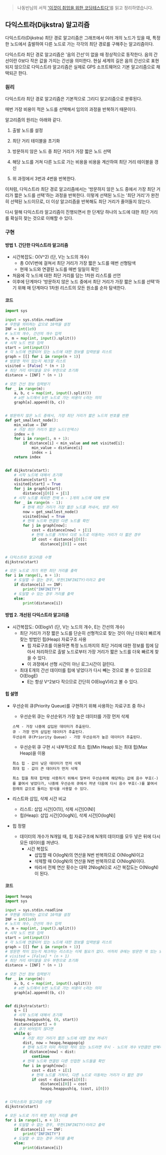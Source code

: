 > 나동빈님의 서적 ['이것이 취업을 위한 코딩테스트다'](https://play.google.com/store/books/details/%EB%82%98%EB%8F%99%EB%B9%88_%EC%9D%B4%EA%B2%83%EC%9D%B4_%EC%B7%A8%EC%97%85%EC%9D%84_%EC%9C%84%ED%95%9C_%EC%BD%94%EB%94%A9_%ED%85%8C%EC%8A%A4%ED%8A%B8%EB%8B%A4_with_%ED%8C%8C%EC%9D%B4%EC%8D%AC?id=vBz-DwAAQBAJ)를 읽고 정리하였습니다.



## 다익스트라(Dijkstra) 알고리즘

다익스트라(Dijkstra) 최단 경로 알고리즘은 그래프에서 여러 개의 노드가 있을 때, 특정한 노드에서 출발하여 다른 노드로 가는 각각의 최단 경로를 구해주는 알고리즘이다.

다익스트라 최단 경로 알고리즘은 '음의 간선'이 없을 때 정상적으로 동작한다. 음의 간선이란 0보다 작은 값을 가지는 간선을 의미한다. 현실 세계의 길은 음의 간선으로 표현되지 않으므로 다익스트라 알고리즘은 실제로 GPS 소프트웨어으 기본 알고리즘으로 채택되곤 한다.



### 원리

다익스트라 최단 경로 알고리즘은 기본적으로 그리디 알고리즘으로 분류된다.

매번 가장 비용이 적은 노드를 선택해서 임의의 과정을 반복하기 때문이다.

알고리즘의 원리는 아래와 같다.

1. 출발 노드를 설정

2. 최단 거리 테이블을 초기화

3. 방문하지 않은 노드 중 최단 거리가 가장 짧은 노드 선택

4. 해당 노드를 거쳐 다른 노드로 가는 비용을 비용을 계산하여 최단 거리 테이블을 갱신

5. 위 과정에서 3번과 4번을 반복한다.



이처럼, 다익스트라 최단 경로 알고리즘에서는 '방문하지 않은 노드 중에서 가장 최단 거리가 짧은 노드를 선택'하는 과정을 반복한다. 이렇게 선택된 노드는 '최단 거리'가 완전히 선택된 노드이므로, 더 이상 알고리즘을 반복해도 최단 거리가 줄어들지 않는다. 

다시 말해 다익스트라 알고리즘이 진행되면서 한 단계당 하나의 노드에 대한 최단 거리를 확실히 찾는 것으로 이해할 수 있다.



### 구현

#### 방법 1. 간단한 다익스트라 알고리즘

- 시간복잡도: O(V^2) (단, V는 노드의 개수)
  - 총 O(V)번에 걸쳐서 최단 거리가 가장 짧은 노드를 매번 선형탐색
  - 현재 노드와 연결된 노드를 매번 일일이 확인
- 처음에 각 노드에 대한 최단 거리를 담는 1차원 리스트를 선언
- 이후에 단계마다 '방문하지 않은 노드 중에서 최단 거리가 가장 짧은 노드를 선택'하기 위해 매 단계마다 1차원 리스트의 모든 원소를 순차 탐색한다.

#### 코드

```python
import sys

input = sys.stdin.readline
# 무한을 의미하는 값으로 10억을 설정
INF = int(1e9)
# 노드의 개수, 간선의 개수 입력
n, m = map(int, input().split())
# 시작 노드 번호 입력
start = int(input())
# 각 노드에 연결되어 있는 노드에 대한 정보를 입력받을 리스트
graph = [[] for i in range(n + 1)]
# 방문한 적이 있는지 체크할 리스트
visited = [False] * (n + 1)
# 최단 거리 테이블을 모두 부한으로 초기화
distance = [INF] * (n + 1)

# 모든 간선 정보 입력받기
for _ in range(m):
    a, b, c = map(int, input().split())
    # a번 노드에서 b번 노드로 가는 비용이 c라는 의미
    graph[a].append((b, c))


# 방문하지 않은 노드 중에서, 가장 최단 거리가 짧은 노드의 번호를 반환
def get_smallest_node():
    min_value = INF
    # 가장 최단 거리가 짧은 노드(인덱스)
    index = 0
    for i in range(1, n + 1):
        if distance[i] < min_value and not visited[i]:
            min_value = distance[i]
            index = i
    return index


def dijkstra(start):
    # 시작 노드에 대해서 초기화
    distance[start] = 0
    visited[start] = True
    for j in graph[start]:
        distance[j[0]] = j[1]
    # 시작 노드를 제외한 전체 n - 1개의 노드에 대해 반복
    for _ in range(n - 1):
        # 현재 최단 거리가 가장 짧은 노드를 꺼내서, 방문 처리
        now = get_smallest_node()
        visited[now] = True
        # 현재 노드와 연결된 다른 노드를 확인
        for j in graph[now]:
            cost = distance[now] + j[1]
            # 현재 노드를 거쳐서 다르 노드로 이동하는 거리가 더 짧은 경우
            if cost < distance[j[0]]:
                distance[j[0]] = cost


# 다익스트라 알고리즘 수행
dijkstra(start)

# 모든 노드로 가기 위한 최단 거리를 출력
for i in range(1, n + 1):
    # 도달할 수 없는 경우, 무한(INFINITY)이라고 출력
    if distance[i] == INF:
        print("INFINITY")
    # 도달할 수 있는 경우 거리를 출력
    else:
        print(distance[i])

```



#### 방법 2. 개선된 다익스트라 알고리즘

- 시간복잡도: O(ElogV) (단, V는 노드의 개수, E는 간선의 개수)
  - 최단 거리가 가장 짧은 노드를 단순히 선형적으로 찾는 것이 아닌 더욱더 빠르게 찾는 방법인 힙(Heap) 자료구조 사용
    - 힙 자료구조를 이용하면 특정 노드까지의 최단 거리에 대한 정보를 힙에 담아서 처리하므로 출발 노드로부터 가장 거리가 짧은 노드를 더욱 빠르게 찾을 수 있다.
    - 이 과정에서 선형 시간이 아닌 로그시간이 걸린다.
  - 최대 E개의 간선 데이터를 힙에 넣었다가 다시 빼는 것으로 볼 수 있으므로 O(ElogE)
    - E는 항상 V^2보다 작으므로 간단히 O(ElogV)라고 볼 수 있다.



#### 힙 설명

- 우선순위 큐(Priority Queue)를 구현하기 위해 사용하는 자료구조 중 하나

  - 우선순위 큐는 우선순위가 가장 높은 데이터를 가장 먼저 삭제

  ```
  스택 - 가장 나중에 삽입된 데이터가 추출된다.
  큐 - 가장 먼저 삽입된 데이터가 추출된다.
  우선순위 큐(Priority Queue) - 가장 우선순위가 높은 데이터가 추출된다.
  ```

  - 우선순위 큐 구현 시 내부적으로 최소 힙(Min Heap) 또는 최대 힙(Max Heap)을 이용

  ```
  최소 힙 - 값이 낮은 데이터가 먼저 삭제
  최대 힙 - 값이 큰 데이터가 먼저 삭제
  
  최소 힙을 최대 힙처럼 사용하기 위해서 일부러 우선순위에 해당하는 값에 음수 부호(-)를 붙여서 넣었다가, 나중에 우선순위 큐에서 꺼낸 다음에 다시 음수 부호(-)를 붙여서 원래의 값으로 돌리는 방식을 사용할 수 있다.
  ```

- 리스트와 삽입, 삭제 시간 비교

  - 리스트: 삽입 시간[O(1)], 삭제 시간[O(N)]
  - 힙(Heap): 삽입 시간[O(logN)], 삭제 시간[O(logN)] 

- 힙 정렬

  - 데이터의 개수가 N개일 때, 힙 자료구조에 N개의 데이터를 모두 넣은 뒤에 다시 모든 데이터를 꺼낸다.
    - 시간 복잡도
      - 삽입할 때 O(logN)의 연산을 N번 반복하므로 O(NlogN)이고
      - 삭제할 때 O(logN)의 연산을 N번 반복하므로 O(NlogN)이다.
      - 따라서 전체 연산 횟수는 대략 2NlogN으로 시간 복잡도는 O(NlogN)이 된다.

#### 코드

```python
import heapq
import sys

input = sys.stdin.readline
# 무한을 의미하는 값으로 10억을 설정
INF = int(1e9)
# 노드의 개수, 간선의 개수 입력
n, m = map(int, input().split())
# 시작 노드 번호 입력
start = int(input())
# 각 노드에 연결되어 있는 노드에 대한 정보를 입력받을 리스트
graph = [[] for i in range(n + 1)]
# 방문한 적이 있는지 체크하는 리스트는 이제 필요가 없다. 어차피 큐에는 방문한 적 있는 노드가 푸시되지 않기 때문이다.
# visited = [False] * (n + 1)
# 최단 거리 테이블을 모두 부한으로 초기화
distance = [INF] * (n + 1)

# 모든 간선 정보 입력받기
for _ in range(m):
    a, b, c = map(int, input().split())
    # a번 노드에서 b번 노드로 가는 비용이 c라는 의미
    graph[a].append((b, c))


def dijkstra(start):
    q = []
    # 시작 노드에 대해서 초기화
    heapq.heappush(q, (0, start))
    distance[start] = 0
    # 큐가 비어있지 않다면
    while q:
        # 가장 최단 거리가 짧은 노드에 대한 정보 꺼내기
        dist, now = heapq.heappop(q)
        # 현재 노드가 이미 처리된 적이 있는 노드라면 무시 - 노드의 개수 V만큼만 반복하도록
        if distance[now] < dist:
            continue
        # 현재 노드와 연결된 다른 인접한 노드들을 확인
        for i in graph[now]:
            cost = dist + i[1]
            # 현재 노드를 거쳐서, 다른 노드로 이동하는 거리가 더 짧은 경우
            if cost < distance[i[0]]:
                distance[i[0]] = cost
                heapq.heappush(q, (cost, i[0]))


# 다익스트라 알고리즘 수행
dijkstra(start)

# 모든 노드로 가기 위한 최단 거리를 출력
for i in range(1, n + 1):
    # 도달할 수 없는 경우, 무한(INFINITY)이라고 출력
    if distance[i] == INF:
        print("INFINITY")
    # 도달할 수 있는 경우 거리를 출력
    else:
        print(distance[i])

```



